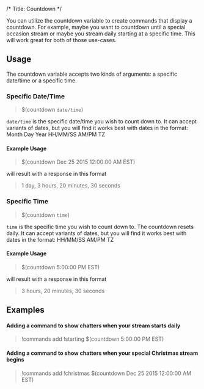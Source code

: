 /*
Title: Countdown
*/

You can utilize the countdown variable to create commands that display a countdown. For example, maybe you want to countdown until a special occasion stream or maybe you stream daily starting at a specific time. This will work great for both of those use-cases.

## Usage

The countdown variable accepts two kinds of arguments: a specific date/time or a specific time.

### Specific Date/Time

> $(countdown `date/time`)

`date/time` is the specific date/time you wish to count down to. It can accept variants of dates, but you will find it works best with dates in the format: Month Day Year HH/MM/SS AM/PM TZ

#### Example Usage

> $(countdown Dec 25 2015 12:00:00 AM EST)

will result with a response in this format

> 1 day, 3 hours, 20 minutes, 30 seconds

### Specific Time

> $(countdown `time`)

`time` is the specific time you wish to count down to. The countdown resets daily. It can accept variants of dates, but you will find it works best with dates in the format: HH/MM/SS AM/PM TZ

#### Example Usage

> $(countdown 5:00:00 PM EST)

will result with a response in this format

> 3 hours, 20 minutes, 30 seconds

## Examples

#### Adding a command to show chatters when your stream starts daily

> !commands add !starting $(countdown 5:00:00 PM EST)

#### Adding a command to show chatters when your special Christmas stream begins

> !commands add !christmas $(countdown Dec 25 2015 12:00:00 AM EST)
